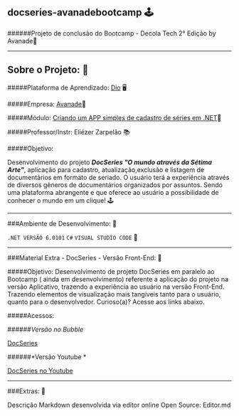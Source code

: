 ## docseries-avanadebootcamp 🕹️
######Projeto de conclusão do Bootcamp - Decola Tech 2° Edição by Avanade🍊

-------------------------------------------------------------------------------------
## Sobre o Projeto: 📍

#####Plataforma de Aprendizado:
[Dio](http://web.dio.me/home) 🖥️

#####Empresa:
[Avanade](https://www.avanade.com/pt-br/)🍊

#####Módulo: 
[Criando um APP simples de cadastro de séries em .NET](https://web.dio.me/project/criando-um-app-de-cadastro-em-memoria-implementando-crud-de-series-em-net/learning/71b065a5-481e-4eb1-9a4a-31fe33afd6ca?back=/track/decola-tech-2a-edicao/)🍊

#####Professor/Instr:
Eliézer Zarpelão 📚

#####Objetivo: 

Desenvolvimento do projeto ***DocSeries "O mundo através da Sétima Arte"***, aplicação para cadastro, atualização,exclusão e listagem de documentários em formato de seriado. O usuário terá a experiência através de diversos gêneros de documentários organizados por assuntos. Sendo uma plataforma abrangente e que oferece ao usuário a possibilidade de conhecer o mundo em um clique! 🕹️

-------------------------------------------------------------------------------------
###Ambiente de Desenvolvimento:  📍

`.NET VERSÃO 6.0101`    `C#`  `VISUAL STUDIO CODE` 👾

-------------------------------------------------------------------------------------
###Material Extra -  DocSeries - Versão Front-End: 🎁

#####Objetivo: 
Desenvolvimento de projeto DocSeries em paralelo ao Bootcamp ( ainda em desenvolvimento) referente a aplicação do projeto na versão Aplicativo, trazendo a experiência ao usuário na versão Front-End. Trazendo elementos de visualização mais tangíveis tanto para o usuário, quanto para o desenvolvedor. Curioso(a)? Acesse aos links abaixo.

#####Acessos: 

######*Versão no Bubble*

[DocSeries](https://docseries.bubbleapps.io/version-test/)

######*Versão  Youtube *

[DocSeries no Youtube](https://youtu.be/2Pzv_kDDp4g/)

-------------------------------------------------------------------------------------
###Extras:  📍

Descrição Markdown desenvolvida via editor online Open Source:  Editor.md

